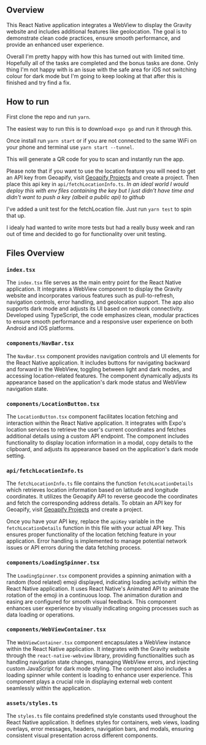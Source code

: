 ## Overview

This React Native application integrates a WebView to display the Gravity website and includes additional features like geolocation. The goal is to demonstrate clean code practices, ensure smooth performance, and provide an enhanced user experience.

Overall I'm pretty happy with how this has turned out with limited time. Hopefully all of the tasks are completed and the bonus tasks are done. Only thing I'm not happy with is an issue with the safe area for iOS not switching colour for dark mode but I'm going to keep looking at that after this is finished and try find a fix.

## How to run

First clone the repo and run `yarn`.

The easiest way to run this is to download `expo go` and run it through this.

Once install run `yarn start` or if you are not connected to the same WiFi on your phone and terminal use `yarn start --tunnel`.

This will generate a QR code for you to scan and instantly run the app.

Please note that if you want to use the location feature you will need to get an API key from Geoapify, visit [Geoapify Projects](https://myprojects.geoapify.com/projects) and create a project. Then place this api key in `api/fetchLocationInfo.ts`.
_In an ideal world I would deploy this with env files containing the key but I just didn't have time and didn't want to push a key (albeit a public api) to github_

I've added a unit test for the fetchLocation file. Just run `yarn test` to spin that up.

I idealy had wanted to write more tests but had a really busy week and ran out of time and decided to go for functionality over unit testing.

## Files Overview

### `index.tsx`

The `index.tsx` file serves as the main entry point for the React Native application. It integrates a WebView component to display the Gravity website and incorporates various features such as pull-to-refresh, navigation controls, error handling, and geolocation support. The app also supports dark mode and adjusts its UI based on network connectivity. Developed using TypeScript, the code emphasizes clean, modular practices to ensure smooth performance and a responsive user experience on both Android and iOS platforms.

### `components/NavBar.tsx`

The `NavBar.tsx` component provides navigation controls and UI elements for the React Native application. It includes buttons for navigating backward and forward in the WebView, toggling between light and dark modes, and accessing location-related features. The component dynamically adjusts its appearance based on the application's dark mode status and WebView navigation state.

### `components/LocationButton.tsx`

The `LocationButton.tsx` component facilitates location fetching and interaction within the React Native application. It integrates with Expo's location services to retrieve the user's current coordinates and fetches additional details using a custom API endpoint. The component includes functionality to display location information in a modal, copy details to the clipboard, and adjusts its appearance based on the application's dark mode setting.

### `api/fetchLocationInfo.ts`

The `fetchLocationInfo.ts` file contains the function `fetchLocationDetails` which retrieves location information based on latitude and longitude coordinates. It utilizes the Geoapify API to reverse geocode the coordinates and fetch the corresponding address details. To obtain an API key for Geoapify, visit [Geoapify Projects](https://myprojects.geoapify.com/projects) and create a project.

Once you have your API key, replace the `apiKey` variable in the `fetchLocationDetails` function in this file with your actual API key. This ensures proper functionality of the location fetching feature in your application. Error handling is implemented to manage potential network issues or API errors during the data fetching process.

### `components/LoadingSpinner.tsx`

The `LoadingSpinner.tsx` component provides a spinning animation with a random (food related) emoji displayed, indicating loading activity within the React Native application. It uses React Native's Animated API to animate the rotation of the emoji in a continuous loop. The animation duration and easing are configured for smooth visual feedback. This component enhances user experience by visually indicating ongoing processes such as data loading or operations.

### `components/WebViewContainer.tsx`

The `WebViewContainer.tsx` component encapsulates a WebView instance within the React Native application. It integrates with the Gravity website through the `react-native-webview` library, providing functionalities such as handling navigation state changes, managing WebView errors, and injecting custom JavaScript for dark mode styling. The component also includes a loading spinner while content is loading to enhance user experience. This component plays a crucial role in displaying external web content seamlessly within the application.

### `assets/styles.ts`

The `styles.ts` file contains predefined style constants used throughout the React Native application. It defines styles for containers, web views, loading overlays, error messages, headers, navigation bars, and modals, ensuring consistent visual presentation across different components.
